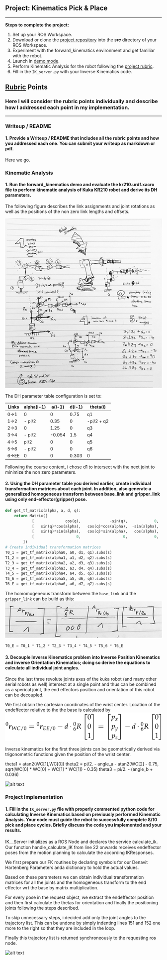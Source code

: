 ## Project: Kinematics Pick & Place

---


**Steps to complete the project:**


1. Set up your ROS Workspace.
2. Download or clone the [project repository](https://github.com/udacity/RoboND-Kinematics-Project) into the ***src*** directory of your ROS Workspace.
3. Experiment with the forward_kinematics environment and get familiar with the robot.
4. Launch in [demo mode](https://classroom.udacity.com/nanodegrees/nd209/parts/7b2fd2d7-e181-401e-977a-6158c77bf816/modules/8855de3f-2897-46c3-a805-628b5ecf045b/lessons/91d017b1-4493-4522-ad52-04a74a01094c/concepts/ae64bb91-e8c4-44c9-adbe-798e8f688193).
5. Perform Kinematic Analysis for the robot following the [project rubric](https://review.udacity.com/#!/rubrics/972/view).
6. Fill in the `IK_server.py` with your Inverse Kinematics code.


[//]: # (Image References)

[image1]: ./misc_images/schemata.jpg
[imaget]: ./misc_images/homogeneoustransform.jpg
[image_wc]: ./misc_images/image-4.png
[image2]: ./misc_images/misc3.png
[image3]: ./misc_images/misc2.png

## [Rubric](https://review.udacity.com/#!/rubrics/972/view) Points
### Here I will consider the rubric points individually and describe how I addressed each point in my implementation.

---
### Writeup / README

#### 1. Provide a Writeup / README that includes all the rubric points and how you addressed each one.  You can submit your writeup as markdown or pdf.

Here we go.

### Kinematic Analysis
#### 1. Run the forward_kinematics demo and evaluate the kr210.urdf.xacro file to perform kinematic analysis of Kuka KR210 robot and derive its DH parameters.

The following figure describes the link assignments and joint rotations as well as the positions of the non zero link lengths and offsets.

![alt text][image1]

The DH parameter table configuration is set to:

Links | alpha(i-1) | a(i-1) | d(i-1) | theta(i)
--- | --- | --- | --- | ---
0->1 | 0 | 0 | 0.75 | q1
1->2 | - pi/2 | 0.35 | 0 | -pi/2 + q2
2->3 | 0 | 1.25 | 0 | q3
3->4 |  - pi/2 | -0.054 | 1.5 | q4
4->5 | pi/2 | 0 | 0 | q5
5->6 | - pi/2 | 0 | 0 | q6
6->EE | 0 | 0 | 0.303 | 0

Following the course content, i chose d1 to intersect with the next joint to minimize the non zero parameters.

#### 2. Using the DH parameter table you derived earlier, create individual transformation matrices about each joint. In addition, also generate a generalized homogeneous transform between base_link and gripper_link using only end-effector(gripper) pose.
```python
def get_tf_matrix(alpha, a, d, q):
    return Matrix([
            [              cos(q),             -sin(q),            0,               a],
            [   sin(q)*cos(alpha),   cos(q)*cos(alpha),  -sin(alpha),   -sin(alpha)*d],
            [   sin(q)*sin(alpha),   cos(q)*sin(alpha),   cos(alpha),    cos(alpha)*d],
            [                   0,                   0,            0,               1]
        ])
# Create individual transformation matrices
T0_1 = get_tf_matrix(alpha0, a0, d1, q1).subs(s)
T1_2 = get_tf_matrix(alpha1, a1, d2, q2).subs(s)
T2_3 = get_tf_matrix(alpha2, a2, d3, q3).subs(s)
T3_4 = get_tf_matrix(alpha3, a3, d4, q4).subs(s)
T4_5 = get_tf_matrix(alpha4, a4, d5, q5).subs(s)
T5_6 = get_tf_matrix(alpha5, a5, d6, q6).subs(s)
T6_E = get_tf_matrix(alpha6, a6, d7, q7).subs(s)
```

The homomogeneous transform between the `base_link` and the `gripper_link` can be build as this:
![alt text][imaget]

```python
T0_E = T0_1 * T1_2 * T2_3 * T3_4 * T4_5 * T5_6 * T6_E
```

#### 3. Decouple Inverse Kinematics problem into Inverse Position Kinematics and inverse Orientation Kinematics; doing so derive the equations to calculate all individual joint angles.
Since the last three revolute joints axes of the kuka robot (and many other serial robots as well) intersect at a single point and thus can be combined as a sperical joint, the end effectors position and orientation of this robot can be decoupled.

We first obtain the cartesian coordinates of the wrist center.
Location of the endeffector relative to the the base is calculated by
![alt text][image_wc]



Inverse kinematics for the first three joints can be geometrically derived via trigonometric functions given the position of the wrist center.

theta1 = atan2(WC[1],WC[0])
theta2 = pi/2. - angle_a - atan2(WC[2] - 0.75, sqrt(WC[0] * WC[0] + WC[1] * WC[1]) - 0.35)
theta3 = pi/2. - (angle_b + 0.036)

![alt text][image2]

### Project Implementation

#### 1. Fill in the `IK_server.py` file with properly commented python code for calculating Inverse Kinematics based on previously performed Kinematic Analysis. Your code must guide the robot to successfully complete 8/10 pick and place cycles. Briefly discuss the code you implemented and your results.

IK＿Server initializes as a ROS Node and declares the service calculate_ik.
Our function handle_calculate_IK from line 22 onwards receives endeffector poses from the motion planning to calculate the according IKResponses.

We first prepare our FK routines by declaring symbols for our Denavit Hartenberg Parameters anda dictionary to hold the actual values.

Based on these parameters we can obtain individual transformation matrices for all the joints and the homogeneous transform to the end effector wrt the base by matrix multiplication.

For every pose in the request object, we extract the endeffector position and then first calculate the thetas for orientation and finally the positioning joints following the steps described.

To skip unnecessary steps, i decided add only the joint angles to the trajectory list.
This can be undone by simply indenting lines 151 and 152 one more to the right so that they are included in the loop.

Finally this trajectory list is returned synchroneously to the requesting ros node.


![alt text][image3]


